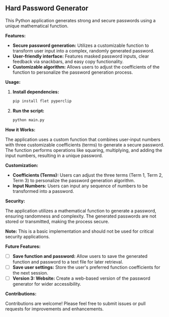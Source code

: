 ## Hard Password Generator

This Python application generates strong and secure passwords using a unique mathematical function.

**Features:**

* **Secure password generation:** Utilizes a customizable function to transform user input into a complex, randomly generated password.
* **User-friendly interface:** Features masked password inputs, clear feedback via snackbars, and easy copy functionality.
* **Customizable algorithm:** Allows users to adjust the coefficients of the function to personalize the password generation process.

**Usage:**

1. **Install dependencies:** 
   ```bash
   pip install flet pyperclip
   ```
2. **Run the script:** 
   ```bash
   python main.py
   ```

**How it Works:**

The application uses a custom function that combines user-input numbers with three customizable coefficients (terms) to generate a secure password. The function performs operations like squaring, multiplying, and adding the input numbers, resulting in a unique password.

**Customization:**

* **Coefficients (Terms):** Users can adjust the three terms (Term 1, Term 2, Term 3) to personalize the password generation algorithm.
* **Input Numbers:** Users can input any sequence of numbers to be transformed into a password.

**Security:**

The application utilizes a mathematical function to generate a password, ensuring randomness and complexity. The generated passwords are not stored or transmitted, making the process secure.

**Note:** This is a basic implementation and should not be used for critical security applications.

**Future Features:**

- [ ] **Save function and password:** Allow users to save the generated function and password to a text file for later retrieval.
- [ ] **Save user settings:** Store the user's preferred function coefficients for the next session.
- [ ] **Version 3: Website:** Create a web-based version of the password generator for wider accessibility.

**Contributions:**

Contributions are welcome! Please feel free to submit issues or pull requests for improvements and enhancements.



